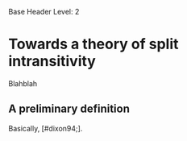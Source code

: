 Base Header Level: 2

# Towards a theory of split intransitivity
Blahblah

## A preliminary definition
Basically, [#dixon94;].
